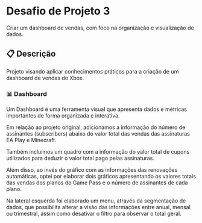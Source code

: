 # Desafio de Projeto 3
Criar um dashboard de vendas, com foco na organização e visualização de dados.

## 📋 Descrição
Projeto visando aplicar conhecimentos práticos para a criação de um dashboard de vendas do Xbox.



### 📊 Dashboard
Um Dashboard é uma ferramenta visual que apresenta dados e métricas importantes de forma organizada e interativa.

Em relação ao projeto original, adicionamos a informação do número de assinantes (subscribers) abaixo do valor total das vendas das assinaturas EA Play e Minecraft.

Também incluímos um quadro com a informação do valor total de cupons utilizados para deduzir o valor total pago pelas assinaturas.

Além disso, ao invés do gráfico com as informações das renovações automáticas, optei por elaborar dois gráficos apresentando os valores totais das vendas dos planos do Game Pass e o número de assinantes de cada plano.

Na lateral esquerda foi elaborado um menu, através da segmentação de dados, que possibilita alterar a visão das informações entre anual, mensal ou trimestral, assim como desativar o filtro para observar o total geral.
